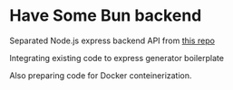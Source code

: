 # Have Some Bun backend

Separated Node.js express backend API from [this repo](https://github.com/thetloffline/funbun)

Integrating existing code to express generator boilerplate

Also preparing code for Docker conteinerization.
